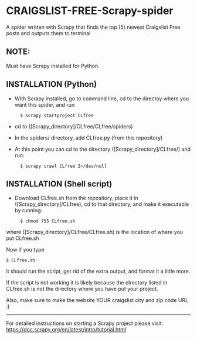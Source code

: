 # CRAIGSLIST-FREE-Scrapy-spider
A spider written with Scrapy that finds the top (5) newest Craigslist Free posts and outputs them to terminal

NOTE:
-----
Must have Scrapy installed for Python.  

INSTALLATION (Python)
---------------------
* With Scrapy installed, go to command line, cd to the directoy where you want this spider, and run

        $ scrapy startproject CLfree

* cd to ([Scrapy_directory]/CLfree/CLfree/spiders)

* In the spiders/ directory, add CLfree.py (from this repository)

* At this point you can cd to the directory ([Scrapy_directory]/CLfree/) and run:

        $ scrapy crawl CLfree 2>/dev/null

INSTALLATION (Shell script)
---------------------------
* Download CLfree.sh from the repository, place it in ([Scrapy_directory]/CLfree), cd to that directory, and make it executable by running:

        $ chmod 755 CLfree.sh

where ([Scrapy_directory]/CLfree/CLfree.sh) is the location of where you put CLfree.sh

Now if you type

    $ CLfree.sh

it should run the script, get rid of the extra output, and format it a little more.

If the script is not working it is likely because the directory listed in CLfree.sh is not the directory where you have put your project.

Also, make sure to make the website YOUR craigslist city and zip code URL :)


_____________________________________________________________________
For detailed instructions on starting a Scrapy project please visit:
https://doc.scrapy.org/en/latest/intro/tutorial.html
